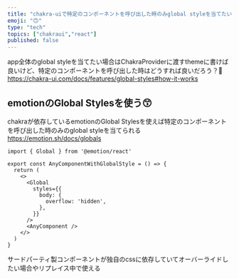 ```yaml
---
title: "chakra-uiで特定のコンポーネントを呼び出した時のみglobal styleを当てたい"
emoji: "🙃"
type: "tech"
topics: ["chakraui","react"]
published: false
---
```


app全体のglobal styleを当てたい場合はChakraProviderに渡すthemeに書けば良いけど、特定のコンポーネントを呼び出した時はどうすれば良いだろう？🤔
https://chakra-ui.com/docs/features/global-styles#how-it-works

## emotionのGlobal Stylesを使う😙

chakraが依存しているemotionのGlobal Stylesを使えば特定のコンポーネントを呼び出した時のみのglobal styleを当てられる
https://emotion.sh/docs/globals

```tsx
import { Global } from '@emotion/react'

export const AnyComponentWithGlobalStyle = () => {
  return (
    <>
      <Global
        styles={{
          body: {
            overflow: 'hidden',
          },
        }}
      />
      <AnyComponent />
    </>
  )
}
```
サードパーティ製コンポーネントが独自のcssに依存していてオーバーライドしたい場合やリプレイス中で使える

